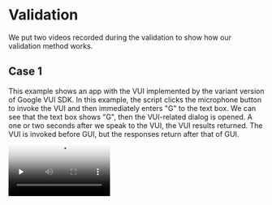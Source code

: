 # Validation
We put two videos recorded during the validation to show how our validation method works.

## Case 1
This example shows an app with the VUI implemented by the variant version of Google VUI SDK.
In this example, the script clicks the microphone button to invoke the VUI and then immediately enters "G" to the text box.
We can see that the text box shows "G", then the VUI-related dialog is opened.
A one or two seconds after we speak to the VUI, the VUI results returned.
The VUI is invoked before GUI, but the responses return after that of GUI.

<video id="video" controls="" preload="none" poster="case1.jpg" width = 200>
      <source id="mp4" src="case1.mp4" type="video/mp4">
</videos>

## Case 2
This example shows an app with the VUI implemented by the Google VUI SDK.
In this example, the script clicks the microphone button to invoke the VUI and the user says ``hello'' to the VUI.
After that, the script clicks the ``,'' button and the text box shows "," immediately.
A one or two seconds after we speak to the VUI, the VUI results returned.
The final result is ",hello" instead of "hello,".

<video id="video" controls="" preload="none" poster="case2.png" width = 200>
      <source id="mp4" src="case2.mp4" type="video/mp4">
</videos>